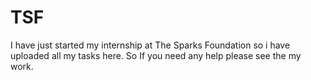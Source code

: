# TSF

I have just started my internship at The Sparks Foundation so i have uploaded all my tasks here.
So If you need any help please see the my work.
